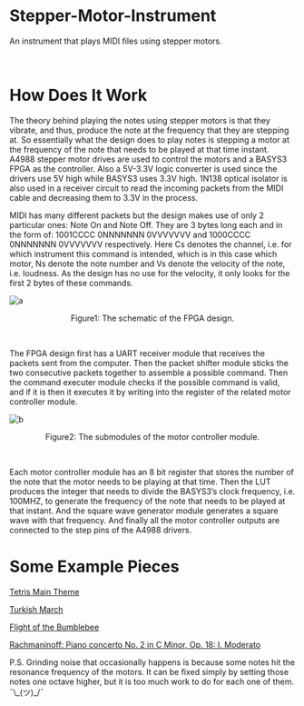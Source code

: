 # Stepper-Motor-Instrument
An instrument that plays MIDI files using stepper motors.

&nbsp;
&nbsp;
&nbsp;
&nbsp;
&nbsp;

# How Does It Work


The theory behind playing the notes using stepper motors is that they vibrate, and thus, produce the note at the frequency that they are stepping at. So essentially what the design does to play notes is stepping a motor at the frequency of the note that needs to be played at that time instant. 
A4988 stepper motor drives are used to control the motors and a BASYS3 FPGA as the controller. Also a 5V-3.3V logic converter is used since the drivers use 5V high while BASYS3 uses 3.3V high. 1N138 optical isolator is also used in a receiver circuit to read the incoming packets from the MIDI cable and decreasing them to 3.3V in the process. 

MIDI has many different packets but the design makes use of only 2 particular ones: Note On and Note Off. They are 3 bytes long each and in the form of: 1001CCCC 0NNNNNNN 0VVVVVVV and 1000CCCC 0NNNNNNN 0VVVVVVV respectively. Here Cs denotes the channel, i.e. for which instrument this command is intended, which is in this case which motor, Ns denote the note number and Vs denote the velocity of the note, i.e. loudness. As the design has no use for the velocity, it only looks for the first 2 bytes of these commands.

 ![a](https://user-images.githubusercontent.com/98234434/150654531-4562a342-6f59-47f0-b334-4e5ad5a2dda5.png)
 
 <p align="center">
    Figure1: The schematic of the FPGA design.
</p>
                 &nbsp;                                           

The FPGA design first has a UART receiver module that receives the packets sent from the computer. Then the packet shifter module sticks the two consecutive packets together to assemble a possible command. Then the command executer module checks if the possible command is valid, and if it is then it executes it by writing into the register of the related motor controller module.


 ![b](https://user-images.githubusercontent.com/98234434/150654532-6f9eb0ef-ff45-4433-8b76-cf08796c8443.png)
  <p align="center">
       Figure2: The submodules of the motor controller module.
</p>
                   &nbsp;                                 

Each motor controller module has an 8 bit register that stores the number of the note that the motor needs to be playing at that time. Then the LUT produces the integer that needs to divide the BASYS3’s clock frequency, i.e. 100MHZ, to generate the frequency of the note that needs to be played at that instant. And the square wave generator module generates a square wave with that frequency. And finally all the motor controller outputs are connected to the step pins of the A4988 drivers.

# Some Example Pieces

[Tetris Main Theme](https://drive.google.com/file/d/12z67MSqN0MBoHgMRjJ63SJT2uN7FVeo-/view?usp=sharing)

[Turkish March](https://drive.google.com/file/d/12p4od7fqtwUkc7s8LXOtwIRg9ugmlN_u/view?usp=sharing)

[Flight of the Bumblebee](https://drive.google.com/file/d/12lnXPESC-eqdMB-Z62UgkS5ee60mwVRz/view?usp=sharing)

[Rachmaninoff: Piano concerto No. 2 in C Minor, Op. 18: I. Moderato](https://drive.google.com/file/d/12yM_-F1ln2KMe6i1MxQvevgEpnOEFfw3/view?usp=sharing)

P.S. Grinding noise that occasionally happens is because some notes hit the resonance frequency of the motors. It can be fixed simply by setting those notes one octave higher, but it is too much work to do for each one of them.  ¯\\\_(ツ)_/¯ 
